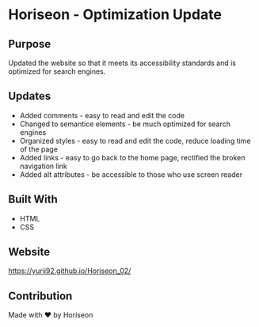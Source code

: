 # Horiseon - Optimization Update

## Purpose
Updated the website so that it meets its accessibility standards and is optimized for search engines.

## Updates
* Added comments - easy to read and edit the code
* Changed to semantice elements - be much optimized for search engines
* Organized styles - easy to read and edit the code, reduce loading time of the page
* Added links - easy to go back to the home page, rectified the broken navigation link
* Added alt attributes - be accessible to those who use screen reader

## Built With
* HTML
* CSS

## Website
https://yurii92.github.io/Horiseon_02/

## Contribution
Made with ❤️️ by Horiseon